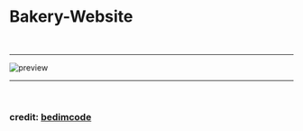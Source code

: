 # <h1>Bakery-Website</h1><br> <hr> ![preview](https://github.com/hamzaAhmd/bakery-website/assets/131306029/57353cb0-ee5d-4f9b-8ff8-988d86f73daf)
<hr>
 <br> <h3>credit: <a href="https://github.com/bedimcode">bedimcode</a></h3>
